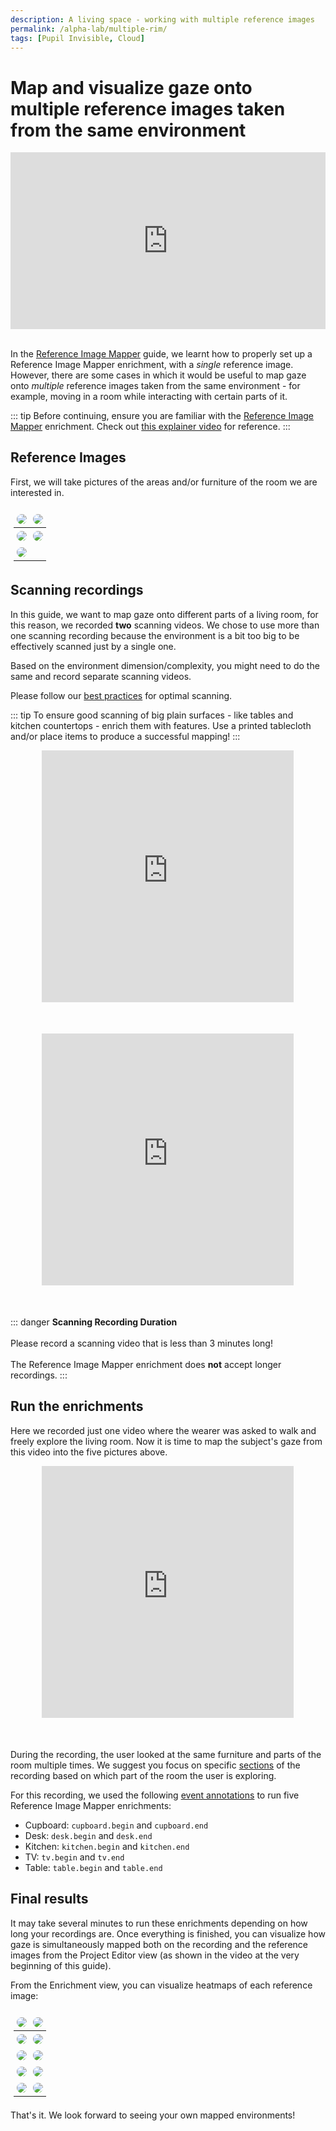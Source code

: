 ```yaml
---
description: A living space - working with multiple reference images
permalink: /alpha-lab/multiple-rim/
tags: [Pupil Invisible, Cloud]
---
```


# Map and visualize gaze onto multiple reference images taken from the same environment

<TagLinks />

<div class="iframe-container">
    <iframe width="560" height="315" src="https://www.youtube.com/embed/dYcN0HVirDA" title="YouTube video player" frameborder="0" allow="accelerometer; autoplay; clipboard-write; encrypted-media; gyroscope; picture-in-picture" allowfullscreen></iframe>
</div>
<br>

In the [Reference Image Mapper](/invisible/enrichments/reference-image-mapper/) guide, we learnt how to properly set up a Reference Image Mapper enrichment, with a <i>single</i> reference image. However, there are some cases in which it would be useful to map gaze onto <i>multiple</i> reference images taken from the same environment - for example, moving in a room while interacting with certain parts of it.

::: tip
Before continuing, ensure you are familiar with the [Reference Image Mapper](/invisible/enrichments/#reference-image-mapper) enrichment. Check out [this explainer video](https://www.youtube.com/watch?v=ygqzQEzUIS4&t=56s) for reference.
:::

## Reference Images

First, we will take pictures of the areas and/or furniture of the room we are interested in.

| <img src="../media/alpha-lab/cupboard-img.png"/>       | <img src="../media/alpha-lab/desk-img.png"/> |
| ------------------------------------------------------ | -------------------------------------------- |
| <img src="../media/alpha-lab/kitchen-imgs.png"/>       | <img src="../media/alpha-lab/tv-img.png">    |
| <img src="../media/alpha-lab/kitchen+table-img.jpeg"/> |                                              |

## Scanning recordings

In this guide, we want to map gaze onto different parts of a living room, for this reason, we recorded **two** scanning videos. We chose to use more than one scanning recording because the environment is a bit too big to be effectively scanned just by a single one.

Based on the environment dimension/complexity, you might need to do the same and record separate scanning videos.

Please follow our [best practices](https://docs.pupil-labs.com/invisible/enrichments/reference-image-mapper/#scanning-best-practices) for optimal scanning.

::: tip
To ensure good scanning of big plain surfaces - like tables and kitchen countertops - enrich them with features. Use a printed tablecloth and/or place items to produce a successful mapping!
:::

<div class="iframe-container2">
    <iframe width="560" height="315" src="https://www.youtube.com/embed/FQ2SdFcnqXw" title="YouTube video player" frameborder="0" allow="accelerometer; autoplay; clipboard-write; encrypted-media; gyroscope; picture-in-picture" allowfullscreen></iframe>
</div>
<div class="iframe-container2">
    <iframe width="560" height="315" src="https://www.youtube.com/embed/aEOZZrUrEpE" title="YouTube video player" frameborder="0" allow="accelerometer; autoplay; clipboard-write; encrypted-media; gyroscope; picture-in-picture" allowfullscreen></iframe>
</div>

::: danger
**Scanning Recording Duration**
<br>
<br>
Please record a scanning video that is less than 3 minutes long!
<br>
<br>
The Reference Image Mapper enrichment does **not** accept longer recordings.
:::

## Run the enrichments

Here we recorded just one video where the wearer was asked to walk and freely explore the living room. Now it is time to map the subject's gaze from this video into the five pictures above.

<div class="iframe-container3">
  <iframe width="560" height="315" src="https://www.youtube.com/embed/XTIkB8Wct6M" title="YouTube video player" frameborder="0" allow="accelerometer; autoplay; clipboard-write; encrypted-media; gyroscope; picture-in-picture" allowfullscreen></iframe>
</div>

During the recording, the user looked at the same furniture and parts of the room multiple times. We suggest you focus on
specific [sections](/invisible/enrichments/#enrichment-sections) of the recording based on which part of the
room the user is exploring.

For this recording, we used the following [event annotations](/invisible/basic-concepts/events) to run five Reference Image Mapper enrichments:

- Cupboard: `cupboard.begin` and `cupboard.end`
- Desk: `desk.begin` and `desk.end`
- Kitchen: `kitchen.begin` and `kitchen.end`
- TV: `tv.begin` and `tv.end`
- Table: `table.begin` and `table.end`

## Final results

It may take several minutes to run these enrichments depending on how long your recordings are. Once everything is finished, you can visualize how gaze is simultaneously mapped both on the recording and the reference images from the Project Editor view (as shown in the video at the very beginning of this guide).

From the Enrichment view, you can visualize heatmaps of each reference image:

| <img src="../media/alpha-lab/cupboard-img.png"/>       | <img src="../media/alpha-lab/cupboard-overlay.png"/>      |
| ------------------------------------------------------ | --------------------------------------------------------- |
| <img src="../media/alpha-lab/desk-img.png"/>           | <img src="../media/alpha-lab/desk-overlay.png"/>          |
| <img src="../media/alpha-lab/kitchen-imgs.png"/>       | <img src="../media/alpha-lab/kitchen-overlay.png"/>       |
| <img src="../media/alpha-lab/kitchen+table-img.jpeg"/> | <img src="../media/alpha-lab/kitchen+table-overlay.png"/> |
| <img src="../media/alpha-lab/tv-img.png"/>             | <img src="../media/alpha-lab/tv-overlay.png"/>            |

That's it. We look forward to seeing your own mapped environments!

<style scoped>

table, tr, td, th {
    overflow: hidden;
    background: none!important;
    border: none!important;
    table-layout: fixed;
    box-sizing: border-box;
    padding: 5px;
}

img {
    border-radius: 10px;
    max-width: 100%;
    height: auto;
    box-sizing: border-box;
}

 .iframe-container{
  position: relative;
  width: 100%;
  padding-bottom: 56.1%; 
  height: 0;
  margin-left:auto;
  margin-right:auto;
}
.iframe-container iframe{
  position: absolute;
  top:0;
  left: 0;
  width: 100%;
  height: 100%;
}

.iframe-container2{
  position: relative;
  width: 80%;
  padding-bottom: 80%;
  margin-bottom: 50px;
  height: 0;
  margin-left:auto;
  margin-right:auto;
}

.iframe-container2 iframe{
  position: absolute;
  top:0;
  left: 0;
  width: 100%;
  height: 100%;
}

.iframe-container3{
  position: relative;
  width: 80%;
  padding-bottom: 80%;
  margin-bottom: 50px;
  height: 0;
  margin-left:auto;
  margin-right:auto;
}

.iframe-container3 iframe{
  position: absolute;
  top:0;
  left: 0;
  width: 100%;
  height: 100%;
  
}
 
</style>
